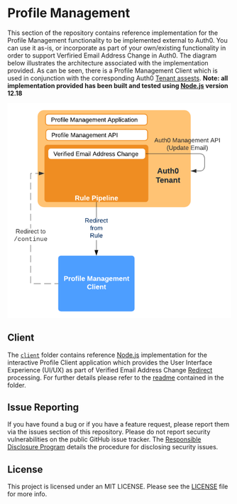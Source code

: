 # Profile Management

This section of the repository contains reference implementation for the Profile Management functionality to be implemented external to Auth0. You can use it as-is, or incorporate as part of your own/existing functionality in order to support Verfiried Email Address Change in Auth0. The diagram below illustrates the architecture associated with the implementation provided. As can be seen, there is a Profile Management Client which is used in conjunction with the corresponding Auth0 [Tenant assests](../Tenant). **Note: all implementation provided has been built and tested using [Node.js](https://nodejs.org/en/) version 12.18**

<p align="center">
<img src="./Architecture.png">
</p>

## Client

The [`client`](client) folder contains reference [Node.js](https://nodejs.org/en/) implementation for the interactive Profile Client application which provides the User Interface Experience (UI/UX) as part of Verified Email Address Change [Redirect](https://docs.google.com/document/d/1DtjpHFTwK6wN0B6BlaaXpbIFbU0BlUagDlymP0RGZgw/edit#bookmark=id.v0omkqzfjvqw) processing. For further details please refer to the [readme](Client) contained in the folder.

## Issue Reporting

If you have found a bug or if you have a feature request, please report them via the issues section of this repository. Please do not report security vulnerabilities on the public GitHub issue tracker. The [Responsible Disclosure Program](https://auth0.com/whitehat) details the procedure for disclosing security issues.

## License

This project is licensed under an MIT LICENSE. Please see the [LICENSE](../LICENSE) file for more info.
